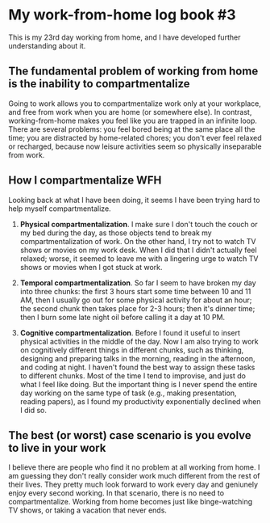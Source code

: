 # My work-from-home log book #3
This is my 23rd day working from home, and I have developed further understanding about it.

## The fundamental problem of working from home is the inability to compartmentalize
Going to work allows you to compartmentalize work only at your workplace, and free from work when you are home (or somewhere else). In contrast, working-from-home makes you feel like you are trapped in an infinite loop. There are several problems: you feel bored being at the same place all the time; you are distracted by home-related chores; you don't ever feel relaxed or recharged, because now leisure activities seem so physically inseparable from work.

## How I compartmentalize WFH
Looking back at what I have been doing, it seems I have been trying hard to help myself compartmentalize.

1. **Physical compartmentalization**. I make sure I don't touch the couch or my bed during the day, as those objects tend to break my compartmentalization of work. On the other hand, I try not to watch TV shows or movies on my work desk. When I did that I didn't actually feel relaxed; worse, it seemed to leave me with a lingering urge to watch TV shows or movies when I got stuck at work.

2. **Temporal compartmentalization**. So far I seem to have broken my day into three chunks: the first 3 hours start some time between 10 and 11 AM, then I usually go out for some physical activity for about an hour; the second chunk then takes place for 2-3 hours; then it's dinner time; then I burn some late night oil before calling it a day at 10 PM.

3. **Cognitive compartmentalization**. Before I found it useful to insert physical activities in the middle of the day. Now I am also trying to work on cognitively different things in different chunks, such as thinking, designing and preparing talks in the morning, reading in the afternoon, and coding at night. I haven't found the best way to assign these tasks to different chunks. Most of the time I tend to improvise, and just do what I feel like doing. But the important thing is I never spend the entire day working on the same type of task (e.g., making presentation, reading papers), as I found my productivity exponentially declined when I did so.

## The best (or worst) case scenario is you evolve to live in your work
I believe there are people who find it no problem at all working from home. I am guessing they don't really consider work much different from the rest of their lives. They pretty much look forward to work every day and geniunely enjoy every second working. In that scenario, there is no need to compartmentalize. Working from home becomes just like binge-watching TV shows, or taking a vacation that never ends.